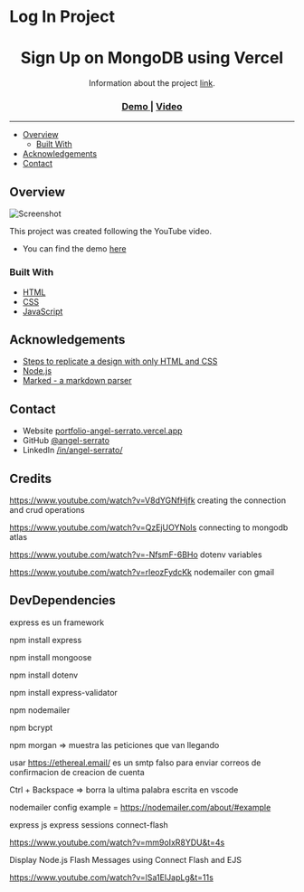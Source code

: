 # Log In Project

<h1 align="center">Sign Up on MongoDB using Vercel</h1>

<div align="center">
   Information about the project <a href="https://serratoangel.github.io/lapizzadeelcanas/" target="_blank">link</a>.
</div>

<div align="center">
  <h3>
    <a href="#">
      Demo
    </a>
    <span>|</span>
    <a href="#">
      Video
    </a>
  </h3>
</div>

---

- [Overview](#overview)
  - [Built With](#built-with)
- [Acknowledgements](#acknowledgements)
- [Contact](#contact)

## Overview

![Screenshot](https://images.unsplash.com/photo-1566241477600-ac026ad43874?ixlib=rb-1.2.1&ixid=MnwxMjA3fDB8MHxwaG90by1wYWdlfHx8fGVufDB8fHx8&auto=format&fit=crop&w=1446&q=80)

This project was created following the YouTube video.

- You can find the demo [here](https://login-on-mongodb.vercel.app/)

### Built With

- [HTML](https://developer.mozilla.org/en-US/docs/Web/HTML)
- [CSS](https://developer.mozilla.org/en-US/docs/Web/CSS)
- [JavaScript](https://developer.mozilla.org/en-US/docs/Web/javascript)

## Acknowledgements

- [Steps to replicate a design with only HTML and CSS](https://devchallenges-blogs.web.app/how-to-replicate-design/)
- [Node.js](https://nodejs.org/)
- [Marked - a markdown parser](https://github.com/chjj/marked)

## Contact

- Website [portfolio-angel-serrato.vercel.app](https://portfolio-angel-serrato.vercel.app/)
- GitHub [@angel-serrato](https://github.com/angel-serrato)
- LinkedIn [/in/angel-serrato/](https://www.linkedin.com/in/angel-serrato/)

## Credits

https://www.youtube.com/watch?v=V8dYGNfHjfk creating the connection and crud operations

https://www.youtube.com/watch?v=QzEjUOYNoIs connecting to mongodb atlas

https://www.youtube.com/watch?v=-NfsmF-6BHo dotenv variables

https://www.youtube.com/watch?v=rleozFydcKk nodemailer con gmail

## DevDependencies

express es un framework

npm install express

npm install mongoose

npm install dotenv

npm install express-validator

npm nodemailer

npm bcrypt

npm morgan => muestra las peticiones que van llegando

usar https://ethereal.email/ es un smtp falso para enviar correos de confirmacion de creacion de cuenta 

Ctrl + Backspace => borra la ultima palabra escrita en vscode

nodemailer config example = https://nodemailer.com/about/#example

express js express sessions connect-flash

https://www.youtube.com/watch?v=mm9oIxR8YDU&t=4s

Display Node.js Flash Messages using Connect Flash and EJS

https://www.youtube.com/watch?v=lSa1EIJapLg&t=11s